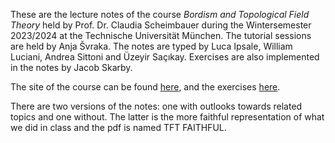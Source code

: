 These are the lecture notes of the course _Bordism and Topological Field Theory_ held by
Prof. Dr. Claudia Scheimbauer during the Wintersemester
2023/2024 at the Technische Universität München. The tutorial sessions are held by Anja
Švraka. The notes are typed by Luca Ipsale,
William Luciani, Andrea Sittoni
and Üzeyir Saçıkay. Exercises are also implemented in
the notes by Jacob Skarby.

The site of the course can be found [here](http://www.scheimbauer.at/TFT/TFTcourse.html), and the exercises [here](http://www.scheimbauer.at/TFT/TFTexercises.html).

There are two versions of the notes: one with outlooks towards related topics and one without.
The latter is the more faithful representation of what we did in class and the pdf
is named TFT FAITHFUL.